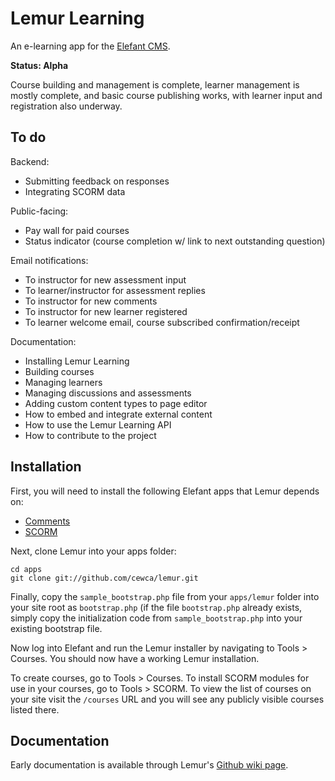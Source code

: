 # Lemur Learning

An e-learning app for the [Elefant CMS](http://www.elefantcms.com/).

**Status: Alpha**

Course building and management is complete, learner management is
mostly complete, and basic course publishing works, with learner
input and registration also underway.

## To do

Backend:

* Submitting feedback on responses
* Integrating SCORM data

Public-facing:

* Pay wall for paid courses
* Status indicator (course completion w/ link to next outstanding question)

Email notifications:

* To instructor for new assessment input
* To learner/instructor for assessment replies
* To instructor for new comments
* To instructor for new learner registered
* To learner welcome email, course subscribed confirmation/receipt

Documentation:

* Installing Lemur Learning
* Building courses
* Managing learners
* Managing discussions and assessments
* Adding custom content types to page editor
* How to embed and integrate external content
* How to use the Lemur Learning API
* How to contribute to the project

## Installation

First, you will need to install the following Elefant apps that Lemur depends on:

* [Comments](https://github.com/jbroadway/comments)
* [SCORM](https://github.com/jbroadway/scorm)

Next, clone Lemur into your apps folder:

```
cd apps
git clone git://github.com/cewca/lemur.git
```

Finally, copy the `sample_bootstrap.php` file from your `apps/lemur` folder into
your site root as `bootstrap.php` (if the file `bootstrap.php` already exists,
simply copy the initialization code from `sample_bootstrap.php` into your
existing bootstrap file.

Now log into Elefant and run the Lemur installer by navigating to Tools > Courses.
You should now have a working Lemur installation.

To create courses, go to Tools > Courses. To install SCORM modules for use in your
courses, go to Tools > SCORM. To view the list of courses on your site visit the
`/courses` URL and you will see any publicly visible courses listed there.

## Documentation

Early documentation is available through Lemur's [Github wiki page](https://github.com/cewca/lemur/wiki).